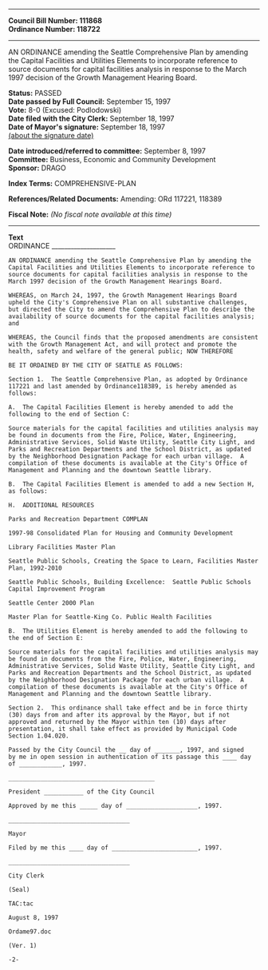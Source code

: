 * * * * *  
  
**Council Bill Number: [](#h0)[](#h2)111868**   
**Ordinance Number: 118722**  
  
* * * * *  
  
AN ORDINANCE amending the Seattle Comprehensive Plan by amending the Capital Facilities and Utilities Elements to incorporate reference to source documents for capital facilities analysis in response to the March 1997 decision of the Growth Management Hearing Board.  
  
**Status:** PASSED   
**Date passed by Full Council:** September 15, 1997   
**Vote:** 8-0 (Excused: Podlodowski)   
**Date filed with the City Clerk:** September 18, 1997   
**Date of Mayor's signature:** September 18, 1997   
[(about the signature date)](/~public/approvaldate.htm)   
  
  
**Date introduced/referred to committee:** September 8, 1997   
**Committee:** Business, Economic and Community Development   
**Sponsor:** DRAGO   
  
**Index Terms:** COMPREHENSIVE-PLAN  
  
**References/Related Documents:** Amending: ORd 117221, 118389  
  
**Fiscal Note:** *(No fiscal note available at this time)*  
  
* * * * *  
  
**Text**  
    ORDINANCE ____________________  
  
    AN ORDINANCE amending the Seattle Comprehensive Plan by amending the  
    Capital Facilities and Utilities Elements to incorporate reference to  
    source documents for capital facilities analysis in response to the  
    March 1997 decision of the Growth Management Hearings Board.  
  
    WHEREAS, on March 24, 1997, the Growth Management Hearings Board  
    upheld the City's Comprehensive Plan on all substantive challenges,  
    but directed the City to amend the Comprehensive Plan to describe the  
    availability of source documents for the capital facilities analysis;  
    and  
  
    WHEREAS, the Council finds that the proposed amendments are consistent  
    with the Growth Management Act, and will protect and promote the  
    health, safety and welfare of the general public; NOW THEREFORE  
  
    BE IT ORDAINED BY THE CITY OF SEATTLE AS FOLLOWS:  
  
    Section 1.  The Seattle Comprehensive Plan, as adopted by Ordinance  
    117221 and last amended by Ordinance118389, is hereby amended as  
    follows:  
  
    A.  The Capital Facilities Element is hereby amended to add the  
    following to the end of Section C:  
  
    Source materials for the capital facilities and utilities analysis may  
    be found in documents from the Fire, Police, Water, Engineering,  
    Administrative Services, Solid Waste Utility, Seattle City Light, and  
    Parks and Recreation Departments and the School District, as updated  
    by the Neighborhood Designation Package for each urban village.  A  
    compilation of these documents is available at the City's Office of  
    Management and Planning and the downtown Seattle library.  
  
    B.  The Capital Facilities Element is amended to add a new Section H,  
    as follows:  
  
    H.  ADDITIONAL RESOURCES  
  
    Parks and Recreation Department COMPLAN  
  
    1997-98 Consolidated Plan for Housing and Community Development  
  
    Library Facilities Master Plan  
  
    Seattle Public Schools, Creating the Space to Learn, Facilities Master  
    Plan, 1992-2010  
  
    Seattle Public Schools, Building Excellence:  Seattle Public Schools  
    Capital Improvement Program  
  
    Seattle Center 2000 Plan  
  
    Master Plan for Seattle-King Co. Public Health Facilities  
  
    B.  The Utilities Element is hereby amended to add the following to  
    the end of Section E:  
  
    Source materials for the capital facilities and utilities analysis may  
    be found in documents from the Fire, Police, Water, Engineering,  
    Administrative Services, Solid Waste Utility, Seattle City Light, and  
    Parks and Recreation Departments and the School District, as updated  
    by the Neighborhood Designation Package for each urban village.  A  
    compilation of these documents is available at the City's Office of  
    Management and Planning and the downtown Seattle library.  
  
    Section 2.  This ordinance shall take effect and be in force thirty  
    (30) days from and after its approval by the Mayor, but if not  
    approved and returned by the Mayor within ten (10) days after  
    presentation, it shall take effect as provided by Municipal Code  
    Section 1.04.020.  
  
    Passed by the City Council the __ day of _______, 1997, and signed  
    by me in open session in authentication of its passage this ____ day  
    of ____________, 1997.  
  
    _________________________________________  
  
    President ___________ of the City Council  
  
    Approved by me this _____ day of ____________________, 1997.  
  
    __________________________________  
  
    Mayor  
  
    Filed by me this ____ day of ________________________, 1997.  
  
    __________________________________  
  
    City Clerk  
  
    (Seal)  
  
    TAC:tac  
  
    August 8, 1997  
  
    Ordame97.doc  
  
    (Ver. 1)  
  
    -2-  
